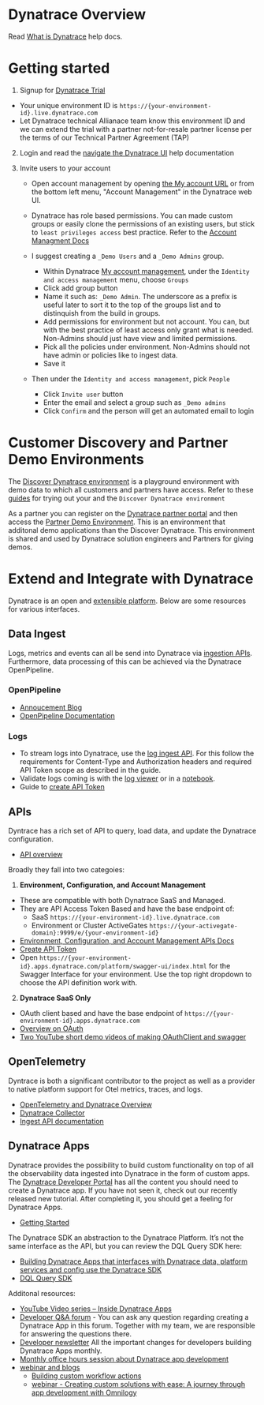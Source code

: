 # Dynatrace Overview

Read [What is Dynatrace](https://docs.dynatrace.com/docs/get-started/what-is-dynatrace) help docs. 

# Getting started

1. Signup for [Dynatrace Trial](https://www.dynatrace.com/trial) 
  * Your unique environment ID is `https://{your-environment-id}.live.dynatrace.com`
  * Let Dynatrace technical Allianace team know this environment ID and we can extend the trial with a partner not-for-resale partner license per the terms of our Technical Partner Agreement (TAP)

2. Login and read the [navigate the Dynatrace UI](https://docs.dynatrace.com/docs/get-started/dynatrace-ui) help documentation
   
3. Invite users to your account
   * Open account management by opening [the My account URL](https://myaccount.dynatrace.com/accounts) or from the bottom left menu, "Account Management" in the Dynatrace web UI.
   * Dynatrace has role based permissions.  You can made custom groups or easily clone the permissions of an existing users, but stick to `least privileges access` best practice.  Refer to the [Account Managment Docs](https://docs.dynatrace.com/docs/manage/account-management)
  
   * I suggest creating a `_Demo Users` and a `_Demo Admins` group.
     * Within Dynatrace [My account management](https://myaccount.dynatrace.com/accounts), under the `Identity and access management` menu, choose `Groups`
     * Click add group button
     * Name it such as: `_Demo Admin`.  The underscore as a prefix is useful later to sort it to the top of the groups list and to distinquish from the build in groups.
     * Add permissions for environment but not account.  You can, but with the best practice of least access only grant what is needed.  Non-Admins should just have view and limited permissions.
     * Pick all the policies under environment. Non-Admins should not have admin or policies like to ingest data.
     * Save it
   * Then under the `Identity and access management`, pick `People`
     * Click `Invite user` button
     * Enter the email and select a group such as `_Demo admins`
     * Click `Confirm` and the person will get an automated email to login

# Customer Discovery and Partner Demo Environments

The [Discover Dynatrace environment](https://wkf10640.apps.dynatrace.com/) is a playground environment with demo data to which all customers and partners have access.  Refer to these [guides](https://github.com/dynatrace-perfclinics/dynatrace-getting-started) for trying out your and the `Discover Dynatrace environment`

As a partner you can register on the [Dynatrace partner portal](https://partners.dynatrace.com) and then access the [Partner Demo Environment](https://guu84124.apps.dynatrace.com/ui). This is an environment that additonal demo applications than the Discover Dynatrace.  This environment is shared and used by Dynatrace solution engineers and Partners for giving demos.

# Extend and Integrate with Dynatrace

Dynatrace is an open and [extensible platform](https://docs.dynatrace.com/docs/extend-dynatrace). Below are some resources for various interfaces.

## Data Ingest

Logs, metrics and events can all be send into Dynatrace via [ingestion APIs](https://docs.dynatrace.com/docs/platform/openpipeline/reference/api-ingestion-reference).   Furthermore, data processing of this can be achieved via the Dynatrace OpenPipeline.

### OpenPipeline
* [Annoucement Blog](https://www.dynatrace.com/news/blog/dynatrace-openpipeline-converging-observability-security-and-business-data-at-massive-scale-for-unmatched-analytics-in-context/)
* [OpenPipeline Documentation](https://docs.dynatrace.com/docs/platform/openpipeline/concepts/data-flow)

### Logs
* To stream logs into Dynatrace, use the [log ingest API](https://docs.dynatrace.com/docs/dynatrace-api/environment-api/log-monitoring-v2/post-ingest-logs). For this follow the requirements for Content-Type and Authorization headers and required API Token scope as described in the guide.
* Validate logs coming is with the [log viewer](https://docs.dynatrace.com/docs/observe-and-explore/logs/lma-analysis/logs-and-events) or in a [notebook](https://docs.dynatrace.com/docs/observe-and-explore/dashboards-and-notebooks/notebooks).
* Guide to [create API Token](https://docs.dynatrace.com/docs/dynatrace-api/basics/dynatrace-api-authentication)

## APIs

Dyntrace has a rich set of API to query, load data, and update the Dynatrace configuration.
* [API overview](https://docs.dynatrace.com/docs/dynatrace-api/basics)

Broadly they fall into two categoies:

1) **Environment, Configuration, and Account Management**
   
* These are compatible with both Dynatrace SaaS and Managed.
* They are API Access Token Based and have the base endpoint of:
   * SaaS `https://{your-environment-id}.live.dynatrace.com`
   * Environment or Cluster ActiveGates	`https://{your-activegate-domain}:9999/e/{your-environment-id}`
* [Environment, Configuration, and Account Management APIs Docs](https://docs.dynatrace.com/docs/dynatrace-api)
* [Create API Token](https://docs.dynatrace.com/docs/dynatrace-api/basics/dynatrace-api-authentication)
* Open `https://{your-environment-id}.apps.dynatrace.com/platform/swagger-ui/index.html` for the Swagger Interface for your environment.  Use the top right dropdown to choose the API definition work with.

2) **Dynatrace SaaS Only**
   
* OAuth client based and have the base endpoint of `https://{your-environment-id}.apps.dynatrace.com`
* [Overview on OAuth](https://developer.dynatrace.com/develop/access-platform-apis-from-outside)
* [Two YouTube short demo videos of making OAuthClient and swagger](https://www.youtube.com/playlist?list=PLqt2rd0eew1YSULHGceQ-zsIU6Dww1nMw)
  
## OpenTelemetry

Dyntrace is both a significant contributor to the project as well as a provider to native platform support for Otel metrics, traces, and logs.
* [OpenTelemetry and Dynatrace Overview](https://docs.dynatrace.com/docs/extend-dynatrace/opentelemetry)
* [Dynatrace Collector](https://docs.dynatrace.com/docs/extend-dynatrace/opentelemetry/collector)
* [Ingest API documentation](https://docs.dynatrace.com/docs/dynatrace-api/environment-api/opentelemetry)

## Dynatrace Apps

Dynatrace provides the possibility to build custom functionality on top of all the observability data ingested into Dynatrace in the form of custom apps. The [Dynatrace Developer Portal](https://developer.dynatrace.com/) has all the content you should need to create a Dynatrace app. If you have not seen it, check out our recently released new tutorial. After completing it, you should get a feeling for Dynatrace Apps.
* [Getting Started](https://github.com/dt-alliances/getting-started?tab=readme-ov-file#custom-applications)

The Dynatrace SDK an abstraction to the Dynatrace Platform.  It’s not the same interface as the API, but you can review the DQL Query SDK here:
* [Building Dynatrace Apps that interfaces with Dynatrace data, platform services and config use the Dynatrace SDK](https://developer.dynatrace.com/develop/sdks)
* [DQL Query SDK](https://developer.dynatrace.com/develop/sdks/client-query)

Additonal resources:

* [YouTube Video series – Inside Dynatrace Apps](https://www.youtube.com/playlist?list=PLqt2rd0eew1bu5vGLUJ3pr2SgNpnpKb71)
* [Developer Q&A forum](https://community.dynatrace.com/t5/Developer-Q-A-Forum/bd-p/devs_qanda) - You can ask any question regarding creating a Dynatrace App in this forum. Together with my team, we are responsible for answering the questions there.
* [Developer newsletter](https://community.dynatrace.com/t5/Developer-Blog/bg-p/dev_blog) All the important changes for developers building Dynatrace Apps monthly.
* [Monthly office hours session about Dynatrace app development](https://community.dynatrace.com/t5/Events-and-webinars/eb-p/events?filter=includeUpcoming&depth=0&byPassHideMessagesFromListFilter=true&sort_by=occasionStartTime&include_upcoming=true)
* [webinar and blogs](https://www.dynatrace.com/news/tag/appengine/)
  * [Building custom workflow actions](https://www.dynatrace.com/news/blog/build-custom-workflow-actions-dynatrace-app-toolkit/)
  * [webinar - Creating custom solutions with ease: A journey through app development with Omnilogy](https://info.dynatrace.com/global-all-wc-partner-app-developer-journey-with-omnilogy-24634-registration.html)
  
